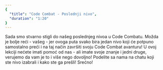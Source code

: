 ```yaml
---
{
  "title": "Code Combat - Poslednji nivo",
  "duration": "1:20"
}
---
```


Sada smo stvarno stigli do našeg poslednjeg nivoa u Code Combatu. Možda je bolje reći - vašeg - jer ovoga puta svako bira jedan nivo koji će potpuno samostalno preći i na taj način završiti svoju Code Combat avanturu! U ovoj lekciji nećete imati pomoć od nas - ali imate svoje znanje i jedni druge, verujemo da vam je to i više nego dovoljno! Podelite sa nama na chatu koji ste nivo izabrali i kako ste ga prešli! Srećno!


